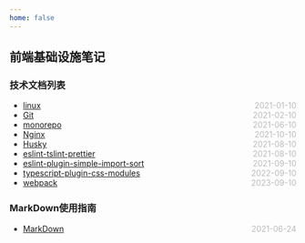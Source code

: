 ```yaml
---
home: false
---
```

## 前端基础设施笔记
### 技术文档列表
* [linux](./linux)  <span style="color:#bbb; float:right">2021-01-10</span>
* [Git](./git)  <span style="color:#bbb; float:right">2021-02-10</span>
* [monorepo](./monorepo)  <span style="color:#bbb; float:right">2021-06-10</span>
* [Nginx](./nginx)  <span style="color:#bbb; float:right">2021-10-10</span>
* [Husky](./husky)  <span style="color:#bbb; float:right">2021-08-10</span>
* [eslint-tslint-prettier](./eslint-tslint-prettier)  <span style="color:#bbb; float:right">2021-08-10</span>
* [eslint-plugin-simple-import-sort](./eslint-plugin-simple-import-sort)  <span style="color:#bbb; float:right">2021-09-10</span>
* [typescript-plugin-css-modules](./typescript-plugin-css-modules)  <span style="color:#bbb; float:right">2022-09-10</span>
* [webpack](./webpack)  <span style="color:#bbb; float:right">2023-09-10</span>

### MarkDown使用指南
* [MarkDown](../blog-daily/use-markdown)  <span style="color:#bbb; float:right">2021-06-24</span>

